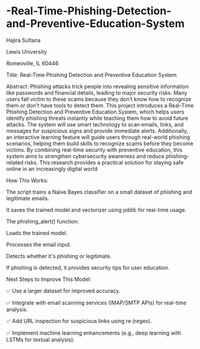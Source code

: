 # -Real-Time-Phishing-Detection-and-Preventive-Education-System


Hajira Sultana

Lewis University

Romeoville, IL 60446

Title: Real-Time Phishing Detection and Preventive Education System

Abstract:
Phishing attacks trick people into revealing sensitive information like passwords and financial details,
leading to major security risks. Many users fall victim to these scams because they don’t know how
to recognize them or don’t have tools to detect them. This project introduces a Real-Time Phishing
Detection and Preventive Education System, which helps users identify phishing threats
instantly while teaching them how to avoid future attacks. The system will use smart technology
to scan emails, links, and messages for suspicious signs and provide immediate alerts. Additionally,
an interactive learning feature will guide users through real-world phishing scenarios, helping
them build skills to recognize scams before they become victims. By combining real-time security
with preventive education, this system aims to strengthen cybersecurity awareness and reduce
phishing-related risks. This research provides a practical solution for staying safe online in an
increasingly digital world

How This Works:

The script trains a Naïve Bayes classifier on a small dataset of phishing and legitimate emails.

It saves the trained model and vectorizer using joblib for real-time usage.

The phishing_alert() function:

Loads the trained model.

Processes the email input.

Detects whether it's phishing or legitimate.

If phishing is detected, it provides security tips for user education.

Next Steps to Improve This Model:

✅ Use a larger dataset for improved accuracy.

✅ Integrate with email scanning services (IMAP/SMTP APIs) for real-time analysis.

✅ Add URL inspection for suspicious links using re (regex).

✅ Implement machine learning enhancements (e.g., deep learning with LSTMs for textual analysis).

